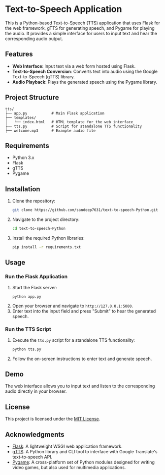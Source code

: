 # Text-to-Speech Application

This is a Python-based Text-to-Speech (TTS) application that uses Flask for the web framework, 
gTTS for generating speech, and Pygame for playing the audio. It provides a simple interface 
for users to input text and hear the corresponding audio output.

## Features

- **Web Interface**: Input text via a web form hosted using Flask.
- **Text-to-Speech Conversion**: Converts text into audio using the Google Text-to-Speech (gTTS) library.
- **Audio Playback**: Plays the generated speech using the Pygame library.

## Project Structure

```
tts/
├── app.py           # Main Flask application
├── templates/
│   └── index.html   # HTML template for the web interface
├── tts.py           # Script for standalone TTS functionality
├── welcome.mp3      # Example audio file
```

## Requirements

- Python 3.x
- Flask
- gTTS
- Pygame

## Installation

1. Clone the repository:
   ```bash
   git clone https://github.com/sandeep7631/text-to-speech-Python.git
   ```
2. Navigate to the project directory:
   ```bash
   cd text-to-speech-Python
   ```
3. Install the required Python libraries:
   ```bash
   pip install -r requirements.txt
   ```

## Usage

### Run the Flask Application
1. Start the Flask server:
   ```bash
   python app.py
   ```
2. Open your browser and navigate to `http://127.0.0.1:5000`.
3. Enter text into the input field and press "Submit" to hear the generated speech.

### Run the TTS Script
1. Execute the `tts.py` script for a standalone TTS functionality:
   ```bash
   python tts.py
   ```
2. Follow the on-screen instructions to enter text and generate speech.

## Demo

The web interface allows you to input text and listen to the corresponding audio directly in your browser.

## License

This project is licensed under the [MIT License](LICENSE).

## Acknowledgments

- [Flask](https://flask.palletsprojects.com/): A lightweight WSGI web application framework.
- [gTTS](https://gtts.readthedocs.io/): A Python library and CLI tool to interface with Google Translate's text-to-speech API.
- [Pygame](https://www.pygame.org/): A cross-platform set of Python modules designed for writing video games, but also used for multimedia applications.
